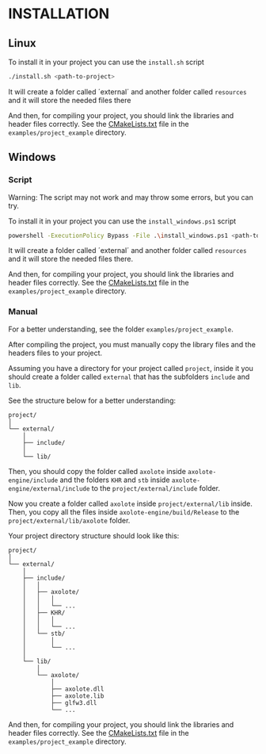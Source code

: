 # INSTALLATION

## Linux

To install it in your project you can use the `install.sh` script
```bash
./install.sh <path-to-project>
```

It will create a folder called ´external´ and another folder called `resources`
and it will store the needed files there

And then, for compiling your project, you should link the libraries and header files correctly. See the
[CMakeLists.txt](../examples/project_example/CMakeLists.txt) file in the `examples/project_example`
directory.

## Windows

### Script

Warning: The script may not work and may throw some errors, but you can try.

To install it in your project you can use the `install_windows.ps1` script
```bash
powershell -ExecutionPolicy Bypass -File .\install_windows.ps1 <path-to-install>
```

It will create a folder called ´external´ and another folder called `resources`
and it will store the needed files there.

And then, for compiling your project, you should link the libraries and header files correctly. See the
[CMakeLists.txt](../examples/project_example/CMakeLists.txt) file in the `examples/project_example`
directory.

### Manual

For a better understanding, see the folder `examples/project_example`.

After compiling the project, you must manually copy the library files and the
headers files to your project.

Assuming you have a directory for your project called `project`, inside it you
should create a folder called `external` that has the subfolders `include` and `lib`.

See the structure below for a better understanding:
```
project/
│
└── external/
    │
    ├── include/
    │
    └── lib/
```

Then, you should copy the folder called `axolote` inside `axolote-engine/include`
and the folders `KHR` and `stb` inside `axolote-engine/external/include` to the
`project/external/include` folder.

Now you create a folder called `axolote` inside `project/external/lib` inside.
Then, you copy all the files inside
`axolote-engine/build/Release` to the `project/external/lib/axolote` folder.

Your project directory structure should look like this:
```
project/
│
└── external/
    │
    ├── include/
    │   │
    │   ├── axolote/
    │   │   │
    │   │   └── ...
    │   ├── KHR/
    │   │   │
    │   │   └── ...
    │   └── stb/
    │       │
    │       └── ...
    │
    └── lib/
        │
        └── axolote/
            │
            ├── axolote.dll
            ├── axolote.lib
            ├── glfw3.dll
            └── ...
```

And then, for compiling your project, you should link the libraries and header files correctly. See the
[CMakeLists.txt](../examples/project_example/CMakeLists.txt) file in the `examples/project_example`
directory.
